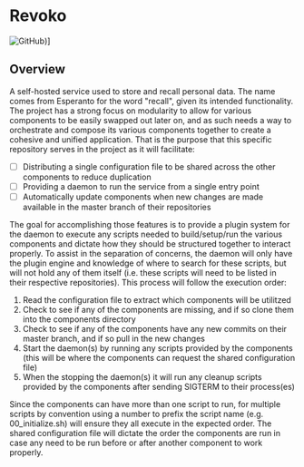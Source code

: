 # Revoko

![GitHub](https://img.shields.io/github/license/aewens/revoko?style=for-the-badge))]

## Overview
A self-hosted service used to store and recall personal data. The name comes from Esperanto for the word "recall", given its intended functionality. The project has a strong focus on modularity to allow for various components to be easily swapped out later on, and as such needs a way to orchestrate and compose its various components together to create a cohesive and unified application. That is the purpose that this specific repository serves in the project as it will facilitate:

- [ ] Distributing a single configuration file to be shared across the other components to reduce duplication
- [ ] Providing a daemon to run the service from a single entry point
- [ ] Automatically update components when new changes are made available in the master branch of their repositories

The goal for accomplishing those features is to provide a plugin system for the daemon to execute any scripts needed to build/setup/run the various components and dictate how they should be structured together to interact properly. To assist in the separation of concerns, the daemon will only have the plugin engine and knowledge of where to search for these scripts, but will not hold any of them itself (i.e. these scripts will need to be listed in their respective repositories). This process will follow the execution order:

1. Read the configuration file to extract which components will be utilitzed
1. Check to see if any of the components are missing, and if so clone them into the components directory
1. Check to see if any of the components have any new commits on their master branch, and if so pull in the new changes
1. Start the daemon(s) by running any scripts provided by the components (this will be where the components can request the shared configuration file)
1. When the stopping the daemon(s) it will run any cleanup scripts provided by the components after sending SIGTERM to their process(es) 

Since the components can have more than one script to run, for multiple scripts by convention using a number to prefix the script name (e.g. 00_initialize.sh) will ensure they all execute in the expected order. The shared configuration file will dictate the order the components are run in case any need to be run before or after another component to work properly.

